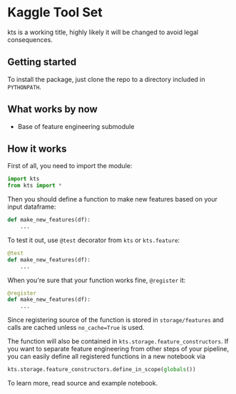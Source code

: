 # Kaggle Tool Set

kts is a working title, highly likely it will be changed to avoid legal consequences. 

## Getting started

To install the package, just clone the repo to a directory included in `PYTHONPATH`.

## What works by now

- Base of feature engineering submodule

## How it works

First of all, you need to import the module:

``` python
import kts
from kts import *
```

Then you should define a function to make new features based on your input dataframe:

``` python
def make_new_features(df):
    ...
```

To test it out, use `@test` decorator from `kts` or `kts.feature`:

``` python
@test
def make_new_features(df):
    ...
```

When you're sure that your function works fine, `@register` it:

``` python
@register
def make_new_features(df):
    ...
```

Since registering source of the function is stored in `storage/features` and calls are cached unless `no_cache=True` is used.

The function will also be contained in `kts.storage.feature_constructors`. If you want to separate feature engineering from other steps of your pipeline, you can easily define all registered functions in a new notebook via 
``` python
kts.storage.feature_constructors.define_in_scope(globals())
```

To learn more, read source and example notebook.
